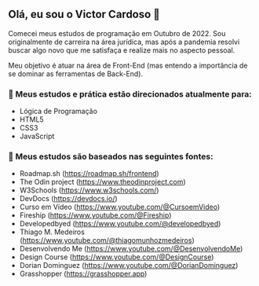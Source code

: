 ## Olá, eu sou o Victor Cardoso 👋

Comecei meus estudos de programação em Outubro de 2022. Sou originalmente de carreira na área jurídica, mas após a pandemia resolvi buscar algo novo que me satisfaça e realize mais no aspecto pessoal.

Meu objetivo é atuar na área de Front-End (mas entendo a importância de se dominar as ferramentas de Back-End).  

### 🌱 Meus estudos e prática estão direcionados atualmente para:<br>
- Lógica de Programação
- HTML5
- CSS3
- JavaScript
 
### 🔭 Meus estudos são baseados nas seguintes fontes:<br>
- Roadmap.sh (https://roadmap.sh/frontend)
- The Odin project (https://www.theodinproject.com)
- W3Schools (https://www.w3schools.com/)
- DevDocs (https://devdocs.io/)
- Curso em Vídeo (https://www.youtube.com/@CursoemVideo)
- Fireship (https://www.youtube.com/@Fireship)
- Developedbyed (https://www.youtube.com/@developedbyed)
- Thiago M. Medeiros (https://www.youtube.com/@thiagomunhozmedeiros)
- Desenvolvendo Me (https://www.youtube.com/@DesenvolvendoMe)
- Design Course (https://www.youtube.com/@DesignCourse)
- Dorian Dominguez (https://www.youtube.com/@DorianDominguez)
- Grasshopper (https://grasshopper.app)

<!--
**viccrds/viccrds** is a ✨ _special_ ✨ repository because its `README.md` (this file) appears on your GitHub profile.

Here are some ideas to get you started:

- 🔭 I’m currently working on ...
- 🌱 I’m currently learning ...
- 👯 I’m looking to collaborate on ...
- 🤔 I’m looking for help with ...
- 💬 Ask me about ...
- 📫 How to reach me: ...
- 😄 Pronouns: ...
- ⚡ Fun fact: ...
-->
